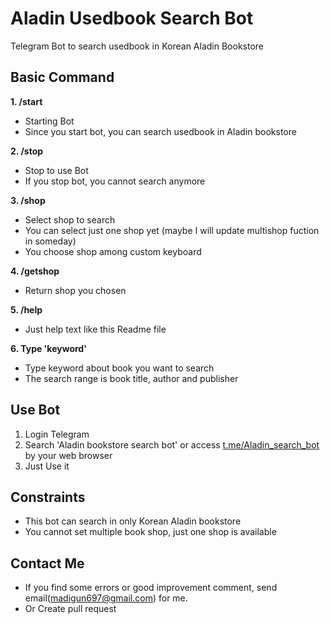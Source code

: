 # Aladin Usedbook Search Bot
Telegram Bot to search usedbook in Korean Aladin Bookstore

## Basic Command
**1. /start**
- Starting Bot
- Since you start bot, you can search usedbook in Aladin bookstore

**2. /stop**
- Stop to use Bot
- If you stop bot, you cannot search anymore

**3. /shop**
- Select shop to search
- You can select just one shop yet (maybe I will update multishop fuction in someday)
- You choose shop among custom keyboard

**4. /getshop**
- Return shop you chosen

**5. /help**
- Just help text like this Readme file

**6. Type 'keyword'**
- Type keyword about book you want to search
- The search range is book title, author and publisher


## Use Bot
1. Login Telegram
2. Search 'Aladin bookstore search bot' or access [t.me/Aladin_search_bot](t.me/Aladin_search_bot.) by your web browser
3. Just Use it

## Constraints
* This bot can search in only Korean Aladin bookstore
* You cannot set multiple book shop, just one shop is available

## Contact Me
* If you find some errors or good improvement comment, send email([madigun697@gmail.com](mailto:madigun697@gmail.com)) for me.
* Or Create pull request